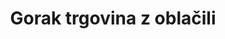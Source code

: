---
title: "Gorak trgovina z oblačili"
url: /gornja-radgona/gorak-trgovina-z-oblacili/
shop: Kleidung
---